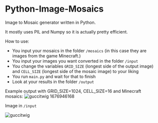 # Python-Image-Mosaics

Image to Mosaic generator written in Python.

It mostly uses PIL and Numpy so it is actually pretty efficient.

How to use:
- You input your mosaics in the folder `/mosaics` (in this case they are images from the game Minecraft.)
- You input your images you want converted in the folder `/input`
- You change the variables `GRID_SIZE` (longest side of the output image) and `CELL_SIZE` (longest side of the mosaic image) to your liking
- You run `main.py` and wait for that to finish
- Look at your results in the folder `/output`

Example output with GRID_SIZE=1024, CELL_SIZE=16 and Minecraft mosaics:
![guccitwig 1676946168](https://user-images.githubusercontent.com/104533077/220235214-ba29d057-3355-4c5d-bbd8-128838541531.png)

Image in `/input`

![guccitwig](https://user-images.githubusercontent.com/104533077/220236226-ff7e6a34-6e88-4dd5-a244-1137aca6e960.png)

